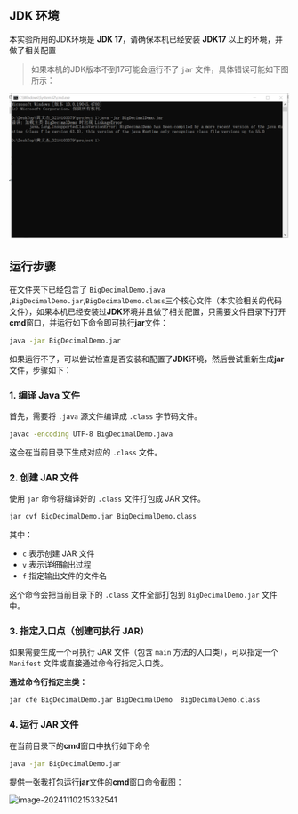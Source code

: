 ## JDK 环境

本实验所用的JDK环境是 **JDK 17**，请确保本机已经安装 **JDK17** 以上的环境，并做了相关配置

> 如果本机的JDK版本不到17可能会运行不了 `jar` 文件，具体错误可能如下图所示：

![image-20241110220804312](./assets/image-20241110220804312.png)



## 运行步骤

在文件夹下已经包含了 `BigDecimalDemo.java` ,`BigDecimalDemo.jar`,`BigDecimalDemo.class`三个核心文件（本实验相关的代码文件），如果本机已经安装过**JDK**环境并且做了相关配置，只需要文件目录下打开**cmd**窗口，并运行如下命令即可执行**jar**文件：

```bash
java -jar BigDecimalDemo.jar
```



如果运行不了，可以尝试检查是否安装和配置了**JDK**环境，然后尝试重新生成**jar**文件，步骤如下：

### 1. 编译 Java 文件

首先，需要将 `.java` 源文件编译成 `.class` 字节码文件。

```bash
javac -encoding UTF-8 BigDecimalDemo.java
```


这会在当前目录下生成对应的 `.class` 文件。

### 2. 创建 JAR 文件

使用 `jar` 命令将编译好的 `.class` 文件打包成 JAR 文件。

```bash
jar cvf BigDecimalDemo.jar BigDecimalDemo.class
```

其中：

- `c` 表示创建 JAR 文件
- `v` 表示详细输出过程
- `f` 指定输出文件的文件名

这个命令会把当前目录下的 `.class` 文件全部打包到 `BigDecimalDemo.jar` 文件中。

### 3. 指定入口点（创建可执行 JAR）

如果需要生成一个可执行 JAR 文件（包含 `main` 方法的入口类），可以指定一个 `Manifest` 文件或直接通过命令行指定入口类。

**通过命令行指定主类：**

```bash
jar cfe BigDecimalDemo.jar BigDecimalDemo  BigDecimalDemo.class
```

### 4. 运行 JAR 文件

在当前目录下的**cmd**窗口中执行如下命令

```bash
java -jar BigDecimalDemo.jar
```



提供一张我打包运行**jar**文件的**cmd**窗口命令截图：

![image-20241110215332541](C:\Users\11\AppData\Roaming\Typora\typora-user-images\image-20241110215332541.png)